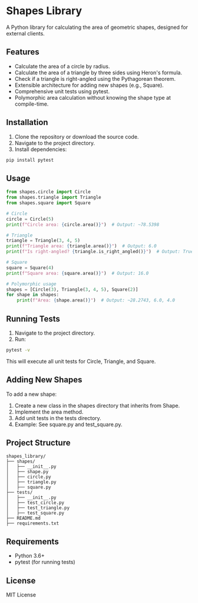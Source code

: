 # Shapes Library
A Python library for calculating the area of geometric shapes, designed for external clients.

## Features
- Calculate the area of a circle by radius.
- Calculate the area of a triangle by three sides using Heron's formula.
- Check if a triangle is right-angled using the Pythagorean theorem.
- Extensible architecture for adding new shapes (e.g., Square).
- Comprehensive unit tests using pytest.
- Polymorphic area calculation without knowing the shape type at compile-time.

## Installation
1. Clone the repository or download the source code.
2. Navigate to the project directory.
3. Install dependencies:

```bash
pip install pytest
```

## Usage
```python
from shapes.circle import Circle
from shapes.triangle import Triangle
from shapes.square import Square

# Circle
circle = Circle(5)
print(f"Circle area: {circle.area()}")  # Output: ~78.5398

# Triangle
triangle = Triangle(3, 4, 5)
print(f"Triangle area: {triangle.area()}")  # Output: 6.0
print(f"Is right-angled? {triangle.is_right_angled()}")  # Output: True

# Square
square = Square(4)
print(f"Square area: {square.area()}")  # Output: 16.0

# Polymorphic usage
shapes = [Circle(3), Triangle(3, 4, 5), Square(2)]
for shape in shapes:
    print(f"Area: {shape.area()}")  # Output: ~28.2743, 6.0, 4.0
```

## Running Tests
1. Navigate to the project directory.
2. Run:
```bash
pytest -v
```
This will execute all unit tests for Circle, Triangle, and Square.

## Adding New Shapes
To add a new shape:

1. Create a new class in the shapes directory that inherits from Shape.
2. Implement the area method.
3. Add unit tests in the tests directory.
4. Example: See square.py and test_square.py.

## Project Structure
```
shapes_library/
├── shapes/
│   ├── __init__.py
│   ├── shape.py
│   ├── circle.py
│   ├── triangle.py
│   ├── square.py
├── tests/
│   ├── __init__.py
│   ├── test_circle.py
│   ├── test_triangle.py
│   ├── test_square.py
├── README.md
├── requirements.txt
```

## Requirements
- Python 3.6+
- pytest (for running tests)

## License
MIT License